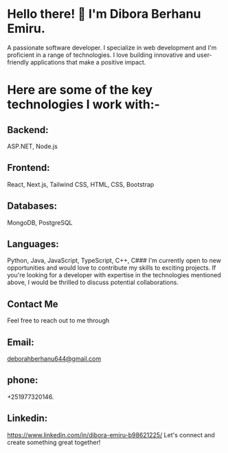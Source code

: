 
# Hello there! 👋 I'm Dibora Berhanu Emiru.
A passionate software developer. I specialize in web development and I'm proficient in a range of technologies. I love building innovative and user-friendly applications that make a positive impact.
# Here are some of the key technologies I work with:- 
## Backend: 
ASP.NET, Node.js 
## Frontend: 
React, Next.js, Tailwind CSS, HTML, CSS, Bootstrap 
## Databases: 
MongoDB, PostgreSQL
## Languages: 
Python, Java, JavaScript, TypeScript, C++, C### 
I'm currently open to new opportunities and would love to contribute my skills to exciting projects. If you're looking for a developer with expertise in the technologies mentioned above, I would be thrilled to discuss potential collaborations.
## Contact Me
Feel free to reach out to me through
## Email: 
deborahberhanu644@gmail.com
## phone:
+251977320146.
## Linkedin:
https://www.linkedin.com/in/dibora-emiru-b98621225/
Let's connect and create something great together!


